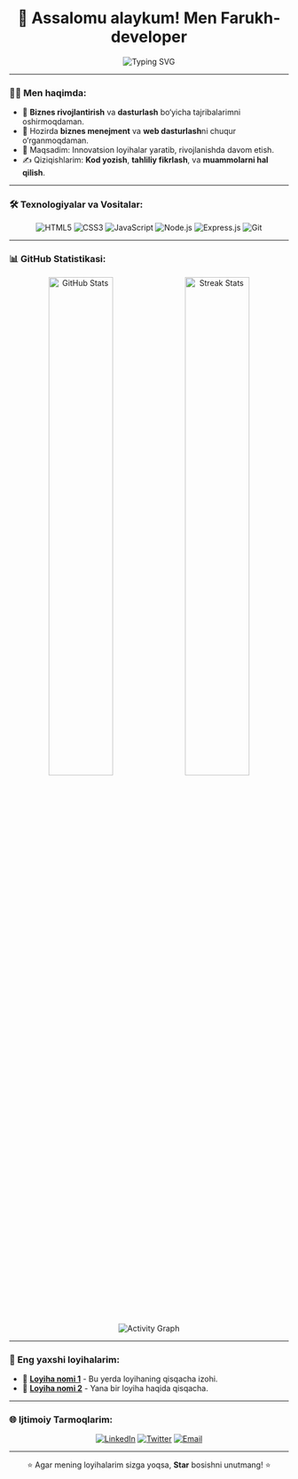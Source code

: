 <h1 align="center">👋 Assalomu alaykum! Men Farukh-developer</h1>

<p align="center">
  <img src="https://readme-typing-svg.herokuapp.com?font=Fira+Code&size=22&duration=4000&color=3DDC84&center=true&vCenter=true&width=500&lines=Biznes+sohasida+professional;Full-Stack+Developer;Har+doim+rivojlanishda!" alt="Typing SVG">
</p>

---

### 🧑‍💼 Men haqimda:
- 🔭 **Biznes rivojlantirish** va **dasturlash** bo‘yicha tajribalarimni oshirmoqdaman.  
- 🌱 Hozirda **biznes menejment** va **web dasturlash**ni chuqur o‘rganmoqdaman.  
- 🎯 Maqsadim: Innovatsion loyihalar yaratib, rivojlanishda davom etish.  
- ✍️ Qiziqishlarim: **Kod yozish**, **tahliliy fikrlash**, va **muammolarni hal qilish**.  

---

### 🛠️ Texnologiyalar va Vositalar:
<p align="center">
  <img src="https://img.shields.io/badge/HTML5-%23E34F26.svg?&style=for-the-badge&logo=html5&logoColor=white" alt="HTML5" />
  <img src="https://img.shields.io/badge/CSS3-%231572B6.svg?&style=for-the-badge&logo=css3&logoColor=white" alt="CSS3" />
  <img src="https://img.shields.io/badge/JavaScript-%23F7DF1E.svg?&style=for-the-badge&logo=javascript&logoColor=black" alt="JavaScript" />
  <img src="https://img.shields.io/badge/Node.js-%2343853D.svg?&style=for-the-badge&logo=node.js&logoColor=white" alt="Node.js" />
  <img src="https://img.shields.io/badge/Express.js-%23404d59.svg?&style=for-the-badge" alt="Express.js" />
  <img src="https://img.shields.io/badge/Git-%23F05032.svg?&style=for-the-badge&logo=git&logoColor=white" alt="Git" />
</p>

---

### 📊 GitHub Statistikasi:
<p align="center">
  <img src="https://github-readme-stats.vercel.app/api?username=Farukh-developer&show_icons=true&theme=vue-dark" alt="GitHub Stats" width="48%">
  <img src="https://github-readme-streak-stats.herokuapp.com?user=Farukh-developer&theme=vue-dark&hide_border=true" alt="Streak Stats" width="48%">
</p>

<p align="center">
  <img src="https://github-readme-activity-graph.vercel.app/graph?username=Farukh-developer&theme=vue-dark&hide_border=true" alt="Activity Graph">
</p>

---

### 📂 Eng yaxshi loyihalarim:
- 🔗 [**Loyiha nomi 1**](#) - Bu yerda loyihaning qisqacha izohi.  
- 🔗 [**Loyiha nomi 2**](#) - Yana bir loyiha haqida qisqacha.  

---

### 🌐 Ijtimoiy Tarmoqlarim:
<p align="center">
  <a href="https://linkedin.com/in/Farukh-developer"><img src="https://img.shields.io/badge/LinkedIn-%230077B5.svg?&style=for-the-badge&logo=linkedin&logoColor=white" alt="LinkedIn" /></a>
  <a href="https://twitter.com/Farukh-developer"><img src="https://img.shields.io/badge/Twitter-%231DA1F2.svg?&style=for-the-badge&logo=twitter&logoColor=white" alt="Twitter" /></a>
  <a href="mailto:Farukh@gmail.com"><img src="https://img.shields.io/badge/Email-D14836?style=for-the-badge&logo=gmail&logoColor=white" alt="Email" /></a>
</p>

---

<p align="center">⭐ Agar mening loyihalarim sizga yoqsa, <strong>Star</strong> bosishni unutmang! ⭐</p>
